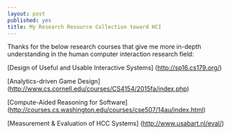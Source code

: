 ```yaml
---
layout: post
published: yes
title: My Research Resource Collection toward HCI
---
```


Thanks for the below research courses that give me more in-depth understanding in the human computer interaction research field:

[Design of Useful and Usable Interactive Systems]
(http://sp16.cs179.org/)

[Analytics-driven Game Design]
(http://www.cs.cornell.edu/courses/CS4154/2015fa/index.php)

[Compute-Aided Reasoning for Software]
(http://courses.cs.washington.edu/courses/cse507/14au/index.html)

[Measurement & Evaluation of HCC Systems]
(http://www.usabart.nl/eval/)
